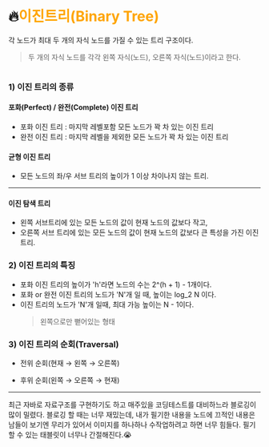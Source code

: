 <h1 id="🔥span-stylecolororange이진트리binary-treespan">🔥<span style="color: Orange;">이진트리(Binary Tree)</span></h1>
<p>각 노드가 최대 두 개의 자식 노드를 가질 수 있는 트리 구조이다.</p>
<blockquote>
<p>두 개의 자식 노드를 각각 왼쪽 자식(노드), 오른쪽 자식(노드)이라고 한다.</p>
</blockquote>
<p><img alt="" src="https://velog.velcdn.com/images/cchoijjinyoung/post/2a54dc2b-b42d-47ae-a17c-16f8d3b5f3b2/image.png" /></p>
<h3 id="1-이진-트리의-종류">1) 이진 트리의 종류</h3>
<h4 id="포화perfect--완전complete-이진-트리">포화(Perfect) / 완전(Complete) 이진 트리</h4>
<ul>
<li>포화 이진 트리 : 마지막 레벨포함 모든 노드가 꽉 차 있는 이진 트리</li>
<li>완전 이진 트리 : 마지막 레벨을 제외한 모든 노드가 꽉 차 있는 이진 트리</li>
</ul>
<h4 id="균형-이진-트리">균형 이진 트리</h4>
<ul>
<li>모든 노드의 좌/우 서브 트리의 높이가 1 이상 차이나지 않는 트리.
<img alt="" src="https://velog.velcdn.com/images/cchoijjinyoung/post/b91208ca-b1e4-48be-b82d-71b6e8705fd0/image.png" /></li>
</ul>
<hr />


<h4 id="이진-탐색-트리">이진 탐색 트리</h4>
<ul>
<li>왼쪽 서브트리에 있는 모든 노드의 값이 현재 노드의 값보다 작고,</li>
<li>오른쪽 서브 트리에 있는 모든 노드의 값이 현재 노드의 값보다 큰 특성을 가진 이진트리.</li>
</ul>
<h3 id="2-이진-트리의-특징">2) 이진 트리의 특징</h3>
<ul>
<li>포화 이진 트리의 높이가 'h'라면 노드의 수는 2^(h + 1) - 1개이다.</li>
<li>포화 or 완전 이진 트리의 노드가 'N'개 일 때, 높이는 log_2 N 이다.</li>
<li>이진 트리의 노드가 'N'개 일때, 최대 가능 높이는 N - 1이다.<blockquote>
<p>왼쪽으로만 뻗어있는 형태</p>
</blockquote>
</li>
</ul>
<h3 id="3-이진-트리의-순회traversal">3) 이진 트리의 순회(Traversal)</h3>
<ul>
<li><p>전위 순회(현재 → 왼쪽 → 오른쪽)
<img alt="" src="https://velog.velcdn.com/images/cchoijjinyoung/post/82c2c9c9-a139-4cdb-833e-309bdd09a2fd/image.png" /></p>
</li>
<li><p>후위 순회(왼쪽 → 오른쪽 → 현재)
<img alt="" src="https://velog.velcdn.com/images/cchoijjinyoung/post/0ead551a-f7a2-4b9a-87d7-e6394ba0ff58/image.png" /></p>
</li>
</ul>
<hr />

<p>최근 자바로 자료구조를 구현하기도 하고 매주있을 코딩테스트를 대비하느라 블로깅이 많이 밀렸다. 블로깅 할 때는 너무 재밌는데, 내가 필기한 내용을 노드에 끄적인 내용은 남들이 보기엔 무리가 있어서 이미지를 하나하나 수작업하려고 하면 너무 힘들다. 필기할 수 있는 태블릿이 너무나 간절해진다.😭</p>